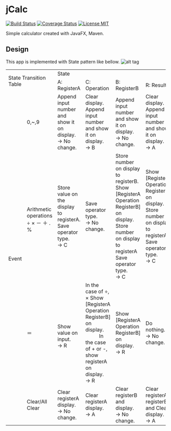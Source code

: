 # jCalc

[![Build Status](https://travis-ci.org/nimzo6689/jCalc.svg?branch=master)](https://travis-ci.org/nimzo6689/jCalc)
[![Coverage Status](https://coveralls.io/repos/github/nimzo6689/jCalc/badge.svg?branch=master)](https://coveralls.io/github/nimzo6689/jCalc?branch=master)
[![License MIT](https://img.shields.io/badge/license-MIT-blue.svg)](https://github.com/nimzo6689/jCalc/blob/master/LICENSE)

Simple calculator created with JavaFX, Maven.

## Design

This app is implemented with State pattern like bellow.
![alt tag](https://github.com/nimzo6689/jCalc/blob/master/documents/ICalcSate.png)


<table class="tbl">
      <tbody>
        <tr>
          <td class="th" colspan="2" rowspan="2">
            State Transition <br>Table</td>
          <td class="th" colspan="4">
            State</td>
        </tr>
        <tr>
          <td class="th">
            A: RegisterA</td>
          <td class="th">
            C: Operation</td>
          <td class="th">
            B: RegisterB</td>
          <td class="th">
            R: Result</td>
        </tr>
        <tr>
          <td class="th" rowspan="5">
            Event</td>
          <td class="th">
            0,~,9</td>
          <td>
            Append input number and show it on display.<br>
            &rarr; No change.
          </td>
          <td>
            Clear display.<br>
            Append input number and show it on display.<br>
            &rarr; B
          </td>
          <td>
            Append input number and show it on display.<br>
            &rarr; No change.
          </td>
          <td>
            Clear display.<br>
            Append input number and show it on display.<br>
            &rarr; A
          </td>
        </tr>
        <tr>
          <td class="th">
            Arithmetic<br>
            operations<br>
            &divide; &times; － ＋ . %
          </td>
          <td>
            Store value on the display to registerA.<br>
            Save operator type.<br>
            &rarr; C
          </td>
          <td>
            Save operator type.<br>
            &rarr; No change.
          </td>
          <td>
            Store number on display to registerB.<br>
            Show [RegisterA Operation RegisterB] on display.<br>
            Store number on display to registerA<br>
            Save operator type.<br>
            &rarr; C
          </td>
          <td>
            Show [RegisterA Operation RegisterB] on display.<br>
            Store number on display to registerA<br>
            Save operator type.<br>
            &rarr; C
          </td>
        </tr>
        <tr>
          <td class="th">
            ＝
          </td>
          <td>
            Show value on input.<br>
            &rarr; R
          </td>
          <td>
            In the case of &divide;, &times; Show [RegisterA Operation RegisterB] on display.<br>
            In the case of + or -, show registerA on display.<br>
            &rarr; R
          </td>
          <td>
            Show [RegisterA Operation RegisterB] on display.<br>
            &rarr; R
          </td>
          <td>
            Do nothing.<br>
            &rarr; No change.
          </td>
        </tr>
        <tr>
          <td class="th">
            Clear/All Clear
          </td>
          <td>
            Clear registerA display.<br>
            &rarr; No change.
          </td>
          <td>
            Clear registerA display.<br>
            &rarr; A
          </td>
          <td>
            Clear registerB and display.<br>
            &rarr; No change.
          </td>
          <td>
            Clear registerA, registerB and Clear display.<br>
            &rarr; A
          </td>
        </tr>
      </tbody>
    </table>
